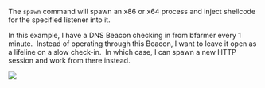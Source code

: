 The `spawn` command will spawn an x86 or x64 process and inject shellcode for the specified listener into it.

In this example, I have a DNS Beacon checking in from bfarmer every 1 minute.  Instead of operating through this Beacon, I want to leave it open as a lifeline on a slow check-in.  In which case, I can spawn a new HTTP session and work from there instead.

![](https://files.cdn.thinkific.com/file_uploads/584845/images/154/711/6bf/spawn.png)